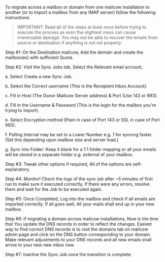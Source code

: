 To migrate across a mailbox or domain from one mailcow installation to another (or to import a mailbox from any IMAP server) follow the following instructions:

> IMPORTANT: Read all of the steps at least once before trying to execute the process as even the slightest mess can cause irreversable damage. You may not be able to recover the emails from source or destination if anything is not set properly. 


Step #1: On the Destination mailcow, Add the domain and create the mailbox(es) with sufficient Quota. 

Step #2: Visit the Sync Jobs tab, Select the Relevant email account,

  a. Select Create a new Sync Job.

  b. Select the Correct username (This is the Recepient Inbox Account). 

  c. Fill in Host (The Donor Mailcow Server address) & Port (Use 143 or 993).

  d. Fill in the Username & Password (This is the login for the mailbox you're trying to import).

  e.  Select Encryption method (Plain in case of Port 143 or SSL in case of Port 993).

  f. Polling Interval may be set to a Lower Number e.g. 1 for syncing faster. (Set this depending upon mailbox size and server load.) 

  g. Sync into Folder: Keep it blank for a 1:1 folder mapping or all your emails will be stored in a separate folder e.g. external of your mailbox. 

Step #3: Tweak other options if required, All of the options are self-explanatory. 

Step #4: Monitor! Check the logs of the sync job after ~5 minutes of first run to make sure it executed correctly. If there were any errors, resolve them and wait for the Job to be executed again. 

Step #5: Once Completed, Log into the mailbox and check if all emails are imported correctly. If all goes well, All your mails shall end up in your new mailbox.

Step #6: If migrating a domain across mailcow installations, Now is the time that You update the DNS records in order to reflect the changes. Easiest way to find correct DNS records is to visit the domains tab on mailcow admin page and click on the DNS button corresponding to your domain. Make relevant adjustments to your DNS records and all new emails shall arrive to your new new inbox now. 

Step #7: Inactive the Sync Job once the transition is complete. 
